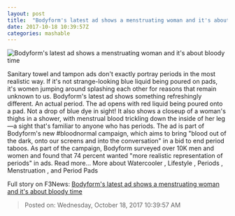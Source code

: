 ```yaml
---
layout: post
title:  "Bodyform's latest ad shows a menstruating woman and it's about bloody time"
date: 2017-10-18 10:39:57Z
categories: mashable
---
```


![Bodyform's latest ad shows a menstruating woman and it's about bloody time](https://i.amz.mshcdn.com/yJxvD5NO2rPawyI1v2gqejsC99U=/1200x630/2017%2F10%2F18%2F1e%2F0a4054f1f25c4bef9af3e6c96f4bcc58.f25db.png)

Sanitary towel and tampon ads don't exactly portray periods in the most realistic way. If it's not strange-looking blue liquid being poured on pads, it's women jumping around splashing each other for reasons that remain unknown to us. Bodyform's latest ad shows something refreshingly different. An actual period. The ad opens with red liquid being poured onto a pad. Not a drop of blue dye in sight! It also shows a closeup of a woman's thighs in a shower, with menstrual blood trickling down the inside of her leg—a sight that's familiar to anyone who has periods. The ad is part of Bodyform's new #bloodnormal campaign, which aims to bring "blood out of the dark, onto our screens and into the conversation" in a bid to end period taboos. As part of the campaign, Bodyform surveyed over 10K men and women and found that 74 percent wanted "more realistic representation of periods" in ads. Read more... More about Watercooler , Lifestyle , Periods , Menstruation , and Period Pads


Full story on F3News: [Bodyform's latest ad shows a menstruating woman and it's about bloody time](http://www.f3nws.com/n/NgxuqB)

> Posted on: Wednesday, October 18, 2017 10:39:57 AM
